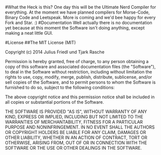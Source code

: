 #What the Heck is this?
One day this will be the Ultimate Nerd Compiler for everything.
At the moment we have planned compilers for Morse-Code, Binary Code and Leetspeak.
More is coming and we'd bee happy for every Fork and Star. :)
#Documentation
Well actually there is no documentation yet because at this moment the Software isn't doing anything, except making a neat little GUI.

#License
##The MIT License (MIT)

Copyright (c) 2014 Julius Friedl und Tjark Rasche

Permission is hereby granted, free of charge, to any person obtaining a copy
of this software and associated documentation files (the "Software"), to deal
in the Software without restriction, including without limitation the rights
to use, copy, modify, merge, publish, distribute, sublicense, and/or sell
copies of the Software, and to permit persons to whom the Software is
furnished to do so, subject to the following conditions:

The above copyright notice and this permission notice shall be included in
all copies or substantial portions of the Software.

THE SOFTWARE IS PROVIDED "AS IS", WITHOUT WARRANTY OF ANY KIND, EXPRESS OR
IMPLIED, INCLUDING BUT NOT LIMITED TO THE WARRANTIES OF MERCHANTABILITY,
FITNESS FOR A PARTICULAR PURPOSE AND NONINFRINGEMENT. IN NO EVENT SHALL THE
AUTHORS OR COPYRIGHT HOLDERS BE LIABLE FOR ANY CLAIM, DAMAGES OR OTHER
LIABILITY, WHETHER IN AN ACTION OF CONTRACT, TORT OR OTHERWISE, ARISING FROM,
OUT OF OR IN CONNECTION WITH THE SOFTWARE OR THE USE OR OTHER DEALINGS IN
THE SOFTWARE.